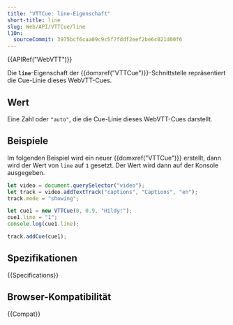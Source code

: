 ```yaml
---
title: "VTTCue: line-Eigenschaft"
short-title: line
slug: Web/API/VTTCue/line
l10n:
  sourceCommit: 3975bcf6caa09c9c5f7fddf2eef2be6c021d00f6
---
```


{{APIRef("WebVTT")}}

Die **`line`**-Eigenschaft der {{domxref("VTTCue")}}-Schnittstelle repräsentiert die Cue-Linie dieses WebVTT-Cues.

## Wert

Eine Zahl oder `"auto"`, die die Cue-Linie dieses WebVTT-Cues darstellt.

## Beispiele

Im folgenden Beispiel wird ein neuer {{domxref("VTTCue")}} erstellt, dann wird der Wert von `line` auf `1` gesetzt. Der Wert wird dann auf der Konsole ausgegeben.

```js
let video = document.querySelector("video");
let track = video.addTextTrack("captions", "Captions", "en");
track.mode = "showing";

let cue1 = new VTTCue(0, 0.9, "Hildy!");
cue1.line = "1";
console.log(cue1.line);

track.addCue(cue1);
```

## Spezifikationen

{{Specifications}}

## Browser-Kompatibilität

{{Compat}}
